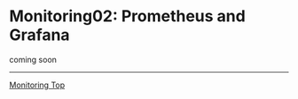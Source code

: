 # Monitoring02: Prometheus and Grafana 

coming soon

---
[Monitoring Top](aks-107-monitoring-top.md)

